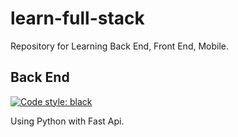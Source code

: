 # learn-full-stack

Repository for Learning Back End, Front End, Mobile.

## Back End

[![Code style: black](https://img.shields.io/badge/code%20style-black-000000.svg)](https://github.com/psf/black)

Using Python with Fast Api.
